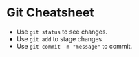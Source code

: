 # Git Cheatsheet

- Use `git status` to see changes.
- Use `git add` to stage changes.
- Use `git commit -m "message"` to commit.
